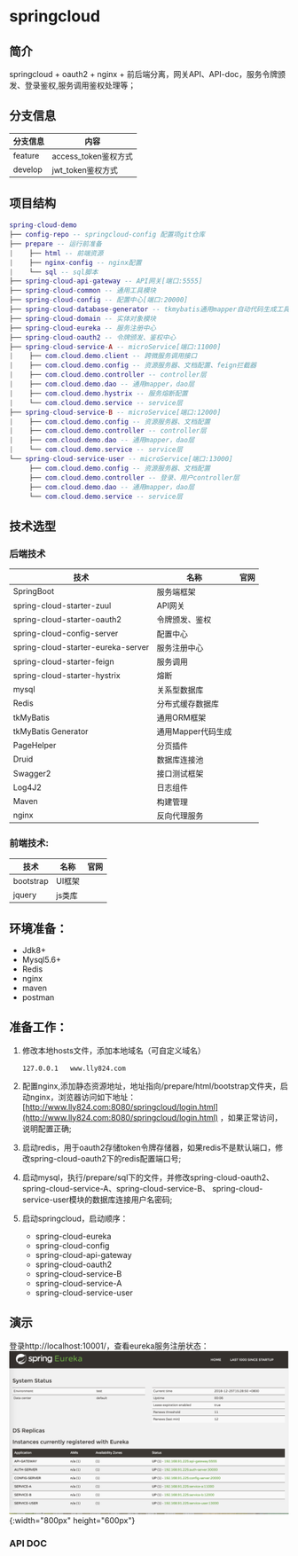 # springcloud
## 简介
springcloud + oauth2 + nginx + 前后端分离，网关API、API-doc，服务令牌颁发、登录鉴权,服务调用鉴权处理等；

## 分支信息
分支信息 | 内容
----|----
feature | access_token鉴权方式
develop | jwt_token鉴权方式 

## 项目结构
    
``` lua
spring-cloud-demo
├── config-repo -- springcloud-config 配置项git仓库
├── prepare -- 运行前准备
|    ├── html -- 前端资源
|    ├── nginx-config -- nginx配置
|    └── sql -- sql脚本
├── spring-cloud-api-gateway -- API网关[端口:5555]
├── spring-cloud-common -- 通用工具模块
├── spring-cloud-config -- 配置中心[端口:20000]
├── spring-cloud-database-generator -- tkmybatis通用mapper自动代码生成工具
├── spring-cloud-domain -- 实体对象模块
├── spring-cloud-eureka -- 服务注册中心
├── spring-cloud-oauth2 -- 令牌颁发、鉴权中心
├── spring-cloud-service-A -- microService[端口:11000] 
|    ├── com.cloud.demo.client -- 跨微服务调用接口
|    ├── com.cloud.demo.config -- 资源服务器、文档配置、feign拦截器
|    ├── com.cloud.demo.controller -- controller层
|    ├── com.cloud.demo.dao -- 通用mapper，dao层
|    ├── com.cloud.demo.hystrix -- 服务熔断配置
|    └── com.cloud.demo.service -- service层
├── spring-cloud-service-B -- microService[端口:12000] 
|    ├── com.cloud.demo.config -- 资源服务器、文档配置
|    ├── com.cloud.demo.controller -- controller层
|    ├── com.cloud.demo.dao -- 通用mapper，dao层
|    └── com.cloud.demo.service -- service层
└── spring-cloud-service-user -- microService[端口:13000] 
     ├── com.cloud.demo.config -- 资源服务器、文档配置
     ├── com.cloud.demo.controller -- 登录、用户controller层
     ├── com.cloud.demo.dao -- 通用mapper，dao层 
     └── com.cloud.demo.service -- service层
```

## 技术选型
### 后端技术
技术 | 名称 | 官网
----|------|----
SpringBoot | 服务端框架  | 
spring-cloud-starter-zuul | API网关  | 
spring-cloud-starter-oauth2 | 令牌颁发、鉴权 | 
spring-cloud-config-server | 配置中心  |
spring-cloud-starter-eureka-server | 服务注册中心  |
spring-cloud-starter-feign | 服务调用  |
spring-cloud-starter-hystrix | 熔断  |
mysql | 关系型数据库  | 
Redis | 分布式缓存数据库  | 
tkMyBatis | 通用ORM框架  | 
tkMyBatis Generator | 通用Mapper代码生成  | 
PageHelper | 分页插件  | 
Druid | 数据库连接池  | 
Swagger2 | 接口测试框架  | 
Log4J2 | 日志组件  |
Maven | 构建管理  |
nginx | 反向代理服务  | 

### 前端技术:
技术 | 名称 | 官网
----|------|----
bootstrap | UI框架  | 
jquery | js类库  | 

## 环境准备：
- Jdk8+ 
- Mysql5.6+
- Redis
- nginx
- maven
- postman

## 准备工作：
1. 修改本地hosts文件，添加本地域名（可自定义域名）
    ```
    127.0.0.1	www.lly824.com
    ```
2. 配置nginx,添加静态资源地址，地址指向/prepare/html/bootstrap文件夹，启动nginx，浏览器访问如下地址：
 [http://www.lly824.com:8080/springcloud/login.html](http://www.lly824.com:8080/springcloud/login.html)
，如果正常访问，说明配置正确;

3. 启动redis，用于oauth2存储token令牌存储器，如果redis不是默认端口，修改spring-cloud-oauth2下的redis配置端口号;

4. 启动mysql，执行/prepare/sql下的文件，并修改spring-cloud-oauth2、spring-cloud-service-A、spring-cloud-service-B、
spring-cloud-service-user模块的数据库连接用户名密码;

5. 启动springcloud，启动顺序：
    - spring-cloud-eureka
    - spring-cloud-config
    - spring-cloud-api-gateway
    - spring-cloud-oauth2
    - spring-cloud-service-B
    - spring-cloud-service-A
    - spring-cloud-service-user

## 演示
登录http://localhost:10001/，查看eureka服务注册状态：
![启动演示](prepare/images/eureka.png){:width="800px" height="600px"}

### API DOC


    


